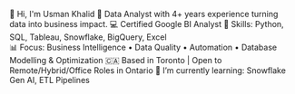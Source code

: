   👋 Hi, I'm Usman Khalid
  🎯 Data Analyst with 4+ years experience turning data into business impact.
  💻 Certified Google BI Analyst
  🧰 Skills: Python, SQL, Tableau, Snowflake, BigQuery, Excel  
  📊 Focus: Business Intelligence • Data Quality • Automation • Database Modelling & Optimization
  🇨🇦 Based in Toronto | Open to Remote/Hybrid/Office Roles in Ontario
  🌱 I’m currently learning: Snowflake Gen AI, ETL Pipelines

